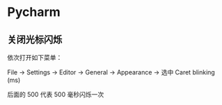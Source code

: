 # Pycharm

## 关闭光标闪烁

依次打开如下菜单： 

File -> Settings -> Editor -> General -> Appearance -> 选中 Caret blinking (ms)

后面的 500 代表 500 毫秒闪烁一次

